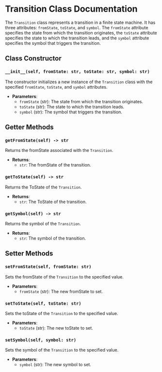 # Transition Class Documentation

The `Transition` class represents a transition in a finite state machine. It has three attributes: `fromState`, `toState`, and `symbol`. The `fromState` attribute specifies the state from which the transition originates, the `toState` attribute specifies the state to which the transition leads, and the `symbol` attribute specifies the symbol that triggers the transition.


## Class Constructor

### `__init__(self, fromState: str, toState: str, symbol: str)`

The constructor initializes a new instance of the `Transition` class with the specified `fromState`, `toState`, and `symbol` attributes.

- **Parameters**:
  - `fromState` (str): The state from which the transition originates.
  - `toState` (str): The state to which the transition leads.
  - `symbol` (str): The symbol that triggers the transition.

## Getter Methods

### `getFromState(self) -> str`

Returns the fromState associated with the `Transition`.

- **Returns**:
  - `str`: The fromState of the transition.

### `getToState(self) -> str`

Returns the ToState of the `Transition`.

- **Returns**:
  - `str`: The ToState of the transition.

### `getSymbol(self) -> str`

Returns the symbol of the `Transition`.

- **Returns**:
  - `str`: The symbol of the transition.

## Setter Methods

### `setFromState(self, fromState: str)`

Sets the fromState of the `Transition` to the specified value.

- **Parameters**:
  - `fromState` (str): The new fromState to set.

### `setToState(self, toState: str)`

Sets the toState of the `Transition` to the specified value.

- **Parameters**:
  - `toState` (str): The new toState to set.

### `setSymbol(self, symbol: str)`

Sets the symbol of the `Transition` to the specified value.

- **Parameters**:
  - `symbol` (str): The new symbol to set.